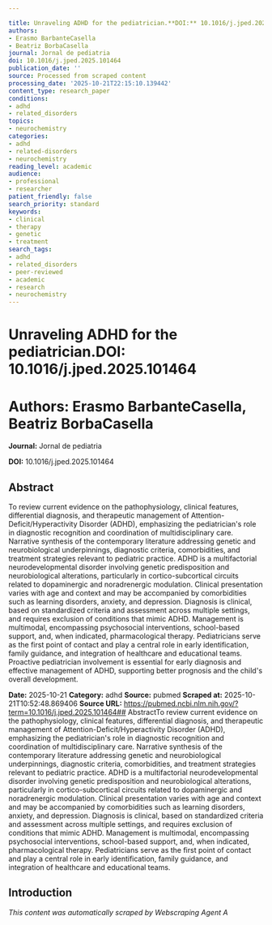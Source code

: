 ```yaml
---

title: Unraveling ADHD for the pediatrician.**DOI:** 10.1016/j.jped.2025.101464
authors:
- Erasmo BarbanteCasella
- Beatriz BorbaCasella
journal: Jornal de pediatria
doi: 10.1016/j.jped.2025.101464
publication_date: ''
source: Processed from scraped content
processing_date: '2025-10-21T22:15:10.139442'
content_type: research_paper
conditions:
- adhd
- related_disorders
topics:
- neurochemistry
categories:
- adhd
- related-disorders
- neurochemistry
reading_level: academic
audience:
- professional
- researcher
patient_friendly: false
search_priority: standard
keywords:
- clinical
- therapy
- genetic
- treatment
search_tags:
- adhd
- related_disorders
- peer-reviewed
- academic
- research
- neurochemistry
---
```




# Unraveling ADHD for the pediatrician.**DOI:** 10.1016/j.jped.2025.101464

# **Authors:** Erasmo BarbanteCasella, Beatriz BorbaCasella

**Journal:** Jornal de pediatria

**DOI:** 10.1016/j.jped.2025.101464

## Abstract

To review current evidence on the pathophysiology, clinical features, differential diagnosis, and therapeutic management of Attention-Deficit/Hyperactivity Disorder (ADHD), emphasizing the pediatrician's role in diagnostic recognition and coordination of multidisciplinary care.
Narrative synthesis of the contemporary literature addressing genetic and neurobiological underpinnings, diagnostic criteria, comorbidities, and treatment strategies relevant to pediatric practice.
ADHD is a multifactorial neurodevelopmental disorder involving genetic predisposition and neurobiological alterations, particularly in cortico-subcortical circuits related to dopaminergic and noradrenergic modulation. Clinical presentation varies with age and context and may be accompanied by comorbidities such as learning disorders, anxiety, and depression. Diagnosis is clinical, based on standardized criteria and assessment across multiple settings, and requires exclusion of conditions that mimic ADHD. Management is multimodal, encompassing psychosocial interventions, school-based support, and, when indicated, pharmacological therapy. Pediatricians serve as the first point of contact and play a central role in early identification, family guidance, and integration of healthcare and educational teams.
Proactive pediatrician involvement is essential for early diagnosis and effective management of ADHD, supporting better prognosis and the child's overall development.

**Date:** 2025-10-21
**Category:** adhd
**Source:** pubmed
**Scraped at:** 2025-10-21T10:52:48.869406
**Source URL:** https://pubmed.ncbi.nlm.nih.gov/?term=10.1016/j.jped.2025.101464## AbstractTo review current evidence on the pathophysiology, clinical features, differential diagnosis, and therapeutic management of Attention-Deficit/Hyperactivity Disorder (ADHD), emphasizing the pediatrician's role in diagnostic recognition and coordination of multidisciplinary care.
Narrative synthesis of the contemporary literature addressing genetic and neurobiological underpinnings, diagnostic criteria, comorbidities, and treatment strategies relevant to pediatric practice.
ADHD is a multifactorial neurodevelopmental disorder involving genetic predisposition and neurobiological alterations, particularly in cortico-subcortical circuits related to dopaminergic and noradrenergic modulation. Clinical presentation varies with age and context and may be accompanied by comorbidities such as learning disorders, anxiety, and depression. Diagnosis is clinical, based on standardized criteria and assessment across multiple settings, and requires exclusion of conditions that mimic ADHD. Management is multimodal, encompassing psychosocial interventions, school-based support, and, when indicated, pharmacological therapy. Pediatricians serve as the first point of contact and play a central role in early identification, family guidance, and integration of healthcare and educational teams.
## Introduction
*This content was automatically scraped by Webscraping Agent A*